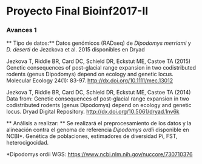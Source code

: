 # Proyecto Final Bioinf2017-II

### Avances 1

** Tipo de datos:** Datos genómicos (RADseq) de *Dipodomys merriami* y *D. deserti* de Jezckova et al. 2015 disponibles en Dryad

Jezkova T, Riddle BR, Card DC, Schield DR, Eckstut ME, Castoe TA (2015) Genetic consequences of post-glacial range expansion in two codistributed rodents (genus Dipodomys) depend on ecology and genetic locus. Molecular Ecology 24(1): 83-97. http://dx.doi.org/10.1111/mec.13012

Jezkova T, Riddle BR, Card DC, Schield DR, Eckstut ME, Castoe TA (2014) Data from: Genetic consequences of post-glacial range expansion in two codistributed rodents (genus Dipodomys) depend on ecology and genetic locus. Dryad Digital Repository. http://dx.doi.org/10.5061/dryad.1nv6k

** Análisis a realizar: ** Se realizará el preprocesamiento de los datos y la alineación contra el genoma de referencia *Dipodomys ordii*  disponible en NCBI*. Genética de poblaciones, estimadores de diversidad Pi, FST, heterocigocidad.

*Dipodomys ordii WGS: https://www.ncbi.nlm.nih.gov/nuccore/730710376